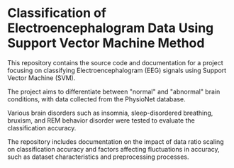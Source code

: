 # Classification of Electroencephalogram Data Using Support Vector Machine Method
This repository contains the source code and documentation for a project focusing on classifying Electroencephalogram (EEG) signals using Support Vector Machine (SVM).

The project aims to differentiate between "normal" and "abnormal" brain conditions, with data collected from the PhysioNet database. 

Various brain disorders such as insomnia, sleep-disordered breathing, bruxism, and REM behavior disorder were tested to evaluate the classification accuracy. 

The repository includes documentation on the impact of data ratio scaling on classification accuracy and factors affecting fluctuations in accuracy, such as dataset characteristics and preprocessing processes.
